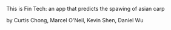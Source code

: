 This is Fin Tech: an app that predicts the spawing of asian carp

by Curtis Chong, Marcel O'Neil, Kevin Shen, Daniel Wu

